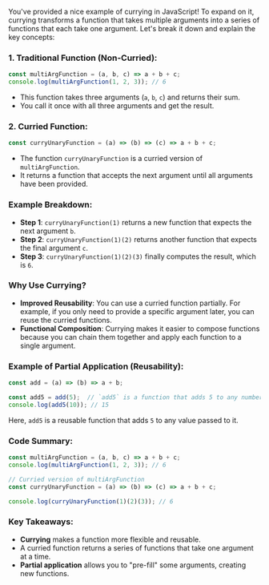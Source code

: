 You've provided a nice example of currying in JavaScript! To expand on it, currying transforms a function that takes multiple arguments into a series of functions that each take one argument. Let's break it down and explain the key concepts:

### 1. **Traditional Function (Non-Curried)**:
```javascript
const multiArgFunction = (a, b, c) => a + b + c;
console.log(multiArgFunction(1, 2, 3)); // 6
```
- This function takes three arguments (`a`, `b`, `c`) and returns their sum. 
- You call it once with all three arguments and get the result.

### 2. **Curried Function**:
```javascript
const curryUnaryFunction = (a) => (b) => (c) => a + b + c;
```
- The function `curryUnaryFunction` is a curried version of `multiArgFunction`.
- It returns a function that accepts the next argument until all arguments have been provided.

### Example Breakdown:
- **Step 1**: `curryUnaryFunction(1)` returns a new function that expects the next argument `b`.
- **Step 2**: `curryUnaryFunction(1)(2)` returns another function that expects the final argument `c`.
- **Step 3**: `curryUnaryFunction(1)(2)(3)` finally computes the result, which is `6`.

### Why Use Currying?
- **Improved Reusability**: You can use a curried function partially. For example, if you only need to provide a specific argument later, you can reuse the curried functions.
- **Functional Composition**: Currying makes it easier to compose functions because you can chain them together and apply each function to a single argument.

### Example of Partial Application (Reusability):
```javascript
const add = (a) => (b) => a + b;

const add5 = add(5);  // `add5` is a function that adds 5 to any number.
console.log(add5(10)); // 15
```
Here, `add5` is a reusable function that adds `5` to any value passed to it.

### Code Summary:
```javascript
const multiArgFunction = (a, b, c) => a + b + c;
console.log(multiArgFunction(1, 2, 3)); // 6

// Curried version of multiArgFunction
const curryUnaryFunction = (a) => (b) => (c) => a + b + c;

console.log(curryUnaryFunction(1)(2)(3)); // 6
```

### Key Takeaways:
- **Currying** makes a function more flexible and reusable.
- A curried function returns a series of functions that take one argument at a time.
- **Partial application** allows you to "pre-fill" some arguments, creating new functions.
